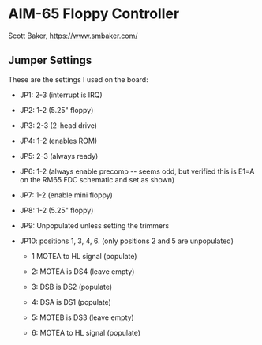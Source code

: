 # AIM-65 Floppy Controller

Scott Baker, https://www.smbaker.com/

## Jumper Settings

These are the settings I used on the board:

* JP1: 2-3 (interrupt is IRQ)

* JP2: 1-2 (5.25" floppy)

* JP3: 2-3 (2-head drive)

* JP4: 1-2 (enables ROM)

* JP5: 2-3 (always ready)

* JP6: 1-2 (always enable precomp -- seems odd, but verified this is E1=A on the RM65 FDC schematic and set as shown)

* JP7: 1-2 (enable mini floppy)

* JP8: 1-2 (5.25" floppy)

* JP9: Unpopulated unless setting the trimmers

* JP10: positions 1, 3, 4, 6. (only positions 2 and 5 are unpopulated)

  * 1 MOTEA to HL signal (populate)

  * 2: MOTEA is DS4 (leave empty)

  * 3: DSB is DS2 (populate)

  * 4: DSA is DS1 (populate)

  * 5: MOTEB is DS3 (leave empty)

  * 6: MOTEA to HL signal (populate)
